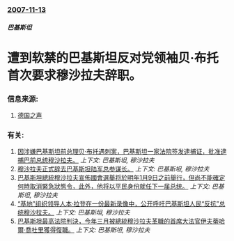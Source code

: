 ### [2007-11-13](/news/2007/11/13/index.md)

##### 巴基斯坦
# 遭到软禁的巴基斯坦反对党领袖贝·布托首次要求穆沙拉夫辞职。




### 信息来源:

1. [德国之声](http://www.dw-world.de/dw/article/0,,2912610,00.html?maca=chi-rss-chi-all-1127-rdf)

### 有关:

1. [因涉嫌巴基斯坦前总理贝·布托遇刺案，巴基斯坦一家法院签发逮捕证，批准逮捕巴前总统穆沙拉夫。](/news/2011/02/12/因涉嫌巴基斯坦前总理贝-布托遇刺案-巴基斯坦一家法院签发逮捕证-批准逮捕巴前总统穆沙拉夫.md) _上下文: 巴基斯坦, 穆沙拉夫_
2. [穆沙拉夫正式辞去巴基斯坦陆军总参谋长。](/news/2007/11/28/穆沙拉夫正式辞去巴基斯坦陆军总参谋长.md) _上下文: 巴基斯坦, 穆沙拉夫_
3. [巴基斯坦總統穆沙拉夫宣佈國會選舉将於明年1月9日之前舉行，但尚不能確定何時取消緊急狀態令，此外，他将以平民身份就任下一届总统。](/news/2007/11/11/巴基斯坦總統穆沙拉夫宣佈國會選舉将於明年1月9日之前舉行-但尚不能確定何時取消緊急狀態令-此外-他将以平民身份就任下一届.md) _上下文: 巴基斯坦, 穆沙拉夫_
4. [“基地”组织领导人本·拉登在一份最新录像中，公开呼吁巴基斯坦人民“反抗”总统穆沙拉夫。](/news/2007/09/20/基地-组织领导人本-拉登在一份最新录像中-公开呼吁巴基斯坦人民-反抗-总统穆沙拉夫.md) _上下文: 巴基斯坦, 穆沙拉夫_
5. [巴基斯坦最高法院判決，今年三月被總統穆沙拉夫革職的首席大法官伊夫蒂哈爾·喬杜里獲得復職。](/news/2007/07/20/巴基斯坦最高法院判決-今年三月被總統穆沙拉夫革職的首席大法官伊夫蒂哈爾-喬杜里獲得復職.md) _上下文: 巴基斯坦, 穆沙拉夫_
